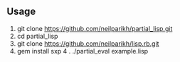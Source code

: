 ## Usage

1. git clone https://github.com/neilparikh/partial_lisp.git
2. cd partial_lisp
3. git clone https://github.com/neilparikh/lisp.rb.git
5. gem install sxp
4 . ./partial_eval example.lisp
